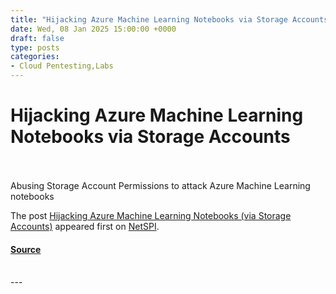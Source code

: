 ```yaml
---
title: "Hijacking Azure Machine Learning Notebooks via Storage Accounts"
date: Wed, 08 Jan 2025 15:00:00 +0000
draft: false
type: posts
categories: 
- Cloud Pentesting,Labs
---
```

# Hijacking Azure Machine Learning Notebooks via Storage Accounts

<br/>

<br/>
Abusing Storage Account Permissions to attack Azure Machine Learning notebooks

The post [Hijacking Azure Machine Learning Notebooks (via Storage Accounts)](https://www.netspi.com/blog/technical-blog/cloud-pentesting/hijacking-azure-machine-learning-notebooks/) appeared first on [NetSPI](https://www.netspi.com).

#### [Source](https://www.netspi.com/blog/technical-blog/cloud-pentesting/hijacking-azure-machine-learning-notebooks/)

<br/>
---
